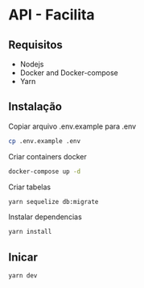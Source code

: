 # API - Facilita

## Requisitos

* Nodejs
* Docker and Docker-compose
* Yarn

## Instalação

Copiar arquivo .env.example para .env
```bash
cp .env.example .env
```

Criar containers docker
```bash
docker-compose up -d
```

Criar tabelas
```bash
yarn sequelize db:migrate
```

Instalar dependencias 
```bash
yarn install
```

## Inicar

```bash
yarn dev
```